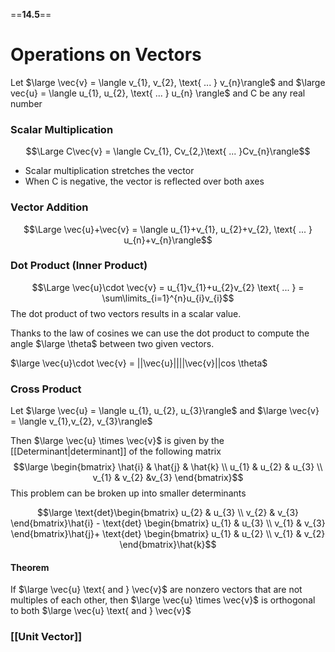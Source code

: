 ==**14.5**==

# Operations on Vectors

Let $\large \vec{v} = \langle v_{1}, v_{2}, \text{ ... } v_{n}\rangle$ and $\large vec{u} = \langle u_{1}, u_{2}, \text{ ... } u_{n} \rangle$ and C be any real number

### Scalar Multiplication
$$\Large C\vec{v} = \langle Cv_{1}, Cv_{2,}\text{ ... }Cv_{n}\rangle$$
- Scalar multiplication stretches the vector
- When C is negative, the vector is reflected over both axes

### Vector Addition
$$\Large \vec{u}+\vec{v} = \langle u_{1}+v_{1}, u_{2}+v_{2}, \text{ ... } u_{n}+v_{n}\rangle$$

### Dot Product (Inner Product)
$$\Large \vec{u}\cdot \vec{v} = u_{1}v_{1}+u_{2}v_{2} \text{ ... } = \sum\limits_{i=1}^{n}u_{i}v_{i}$$
The dot product of two vectors results in a scalar value.

Thanks to the law of cosines we can use the dot product to compute the angle $\large \theta$ between two given vectors.

$\large \vec{u}\cdot \vec{v} = ||\vec{u}||||\vec{v}||cos \theta$ 

### Cross Product

Let $\large \vec{u} = \langle u_{1}, u_{2}, u_{3}\rangle$ and $\large \vec{v} = \langle v_{1},v_{2}, v_{3}\rangle$

Then $\large \vec{u} \times \vec{v}$ is given by the [[Determinant|determinant]] of the following matrix
$$\large \begin{bmatrix} \hat{i}  & \hat{j} & \hat{k}  \\ u_{1} & u_{2} & u_{3}  \\ v_{1} & v_{2} &v_{3}  \end{bmatrix}$$
This problem can be broken up into smaller determinants

$$\large \text{det}\begin{bmatrix} u_{2} & u_{3}  \\ v_{2} & v_{3}   \end{bmatrix}\hat{i} - \text{det} \begin{bmatrix} u_{1} & u_{3}  \\ v_{1} & v_{3} \end{bmatrix}\hat{j}+ \text{det} \begin{bmatrix} u_{1} & u_{2} \\ v_{1} & v_{2} \end{bmatrix}\hat{k}$$

#### Theorem

If $\large \vec{u} \text{ and } \vec{v}$ are nonzero vectors that are not multiples of each other, 
then $\large \vec{u} \times \vec{v}$  is orthogonal to both $\large \vec{u} \text{ and } \vec{v}$

### [[Unit Vector]]

